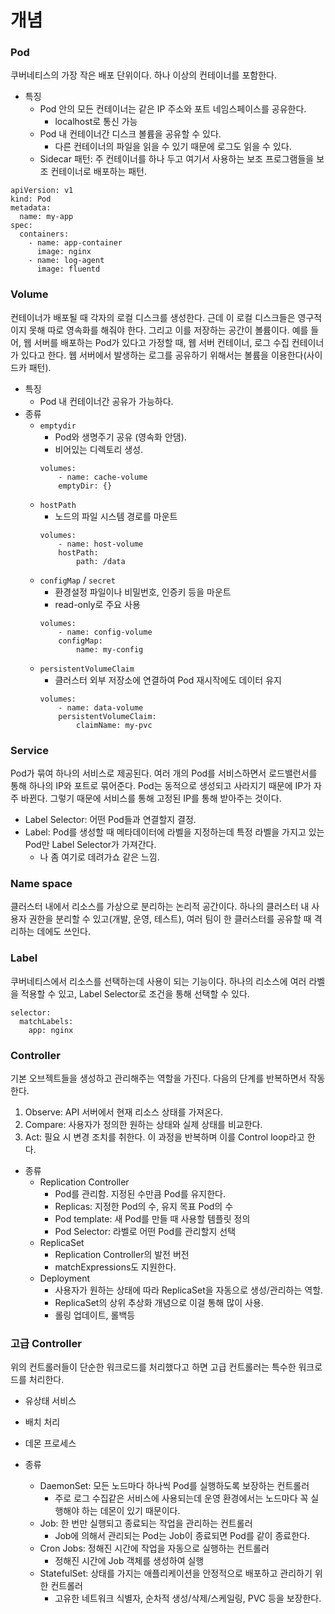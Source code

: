 # 개념

### Pod
쿠버네티스의 가장 작은 배포 단위이다. 하나 이상의 컨테이너를 포함한다.
- 특징
  - Pod 안의 모든 컨테이너는 같은 IP 주소와 포트 네임스페이스를 공유한다.
    - localhost로 통신 가능
  - Pod 내 컨테이너간 디스크 볼륨을 공유할 수 있다.
    - 다른 컨테이너의 파일을 읽을 수 있기 때문에 로그도 읽을 수 있다.
  - Sidecar 패턴: 주 컨테이너를 하나 두고 여기서 사용하는 보조 프로그램들을 보조 컨테이너로 배포하는 패턴.
~~~
apiVersion: v1
kind: Pod
metadata:
  name: my-app
spec:
  containers:
    - name: app-container
      image: nginx
    - name: log-agent
      image: fluentd
~~~

### Volume
컨테이너가 배포될 때 각자의 로컬 디스크를 생성한다. 근데 이 로컬 디스크들은 영구적이지 못해 따로 영속화를 해줘야 한다.
그리고 이를 저장하는 공간이 볼륨이다. 예를 들어, 웹 서버를 배포하는 Pod가 있다고 가정할 때, 웹 서버 컨테이너, 로그 수집
컨테이너가 있다고 한다. 웹 서버에서 발생하는 로그를 공유하기 위해서는 볼륨을 이용한다(사이드카 패턴).
- 특징
  - Pod 내 컨테이너간 공유가 가능하다.
- 종류
  - `emptydir`
    - Pod와 생명주기 공유 (영속화 안댐).
    - 비어있는 디렉토리 생성.
    ~~~
    volumes:
        - name: cache-volume
        emptyDir: {}
    ~~~
  - `hostPath`
    - 노드의 파일 시스템 경로를 마운트
    ~~~
    volumes:
        - name: host-volume
        hostPath:
            path: /data
    ~~~
  - `configMap` / `secret`
    - 환경설정 파일이나 비밀번호, 인증키 등을 마운트
    - read-only로 주요 사용
    ~~~
    volumes:
        - name: config-volume
        configMap:
            name: my-config
    ~~~
  - `persistentVolumeClaim`
    - 클러스터 외부 저장소에 연결하여 Pod 재시작에도 데이터 유지
    ~~~
    volumes:
        - name: data-volume
        persistentVolumeClaim:
            claimName: my-pvc
    ~~~
    
### Service
Pod가 묶여 하나의 서비스로 제공된다. 여러 개의 Pod를 서비스하면서 로드밸런서를 통해 하나의 IP와 포트로 묶어준다.
Pod는 동적으로 생성되고 사라지기 때문에 IP가 자주 바뀐다. 그렇기 때문에 서비스를 통해 고정된 IP를 통해 받아주는 것이다.
- Label Selector: 어떤 Pod들과 연결할지 결정.
- Label: Pod를 생성할 때 메타데이터에 라벨을 지정하는데 특정 라벨을 가지고 있는 Pod만 Label Selector가 가져간다.
  - 나 좀 여기로 데려가쇼 같은 느낌.

### Name space
클러스터 내에서 리소스를 가상으로 분리하는 논리적 공간이다. 하나의 클러스터 내 사용자 권한을 분리할 수 있고(개발, 운영,
테스트), 여러 팀이 한 클러스터를 공유할 때 격리하는 데에도 쓰인다.

### Label
쿠버네티스에서 리소스를 선택하는데 사용이 되는 기능이다. 하나의 리소스에 여러 라벨을 적용할 수 있고, Label Selector로
조건을 통해 선택할 수 있다.
~~~
selector:
  matchLabels:
    app: nginx
~~~

### Controller
기본 오브젝트들을 생성하고 관리해주는 역할을 가진다. 다음의 단계를 반복하면서 작동한다.
1. Observe: API 서버에서 현재 리소스 상태를 가져온다.
2. Compare: 사용자가 정의한 원하는 상태와 실제 상태를 비교한다.
3. Act: 필요 시 변경 조치를 취한다.
이 과정을 반복하며 이를 Control loop라고 한다.
- 종류
  - Replication Controller
    - Pod를 관리함. 지정된 수만큼 Pod를 유지한다.
    - Replicas: 지정한 Pod의 수, 유지 목표 Pod의 수
    - Pod template: 새 Pod를 만들 때 사용할 템플릿 정의
    - Pod Selector: 라벨로 어떤 Pod를 관리할지 선택
  - ReplicaSet
    - Replication Controller의 발전 버전
    - matchExpressions도 지원한다.
  - Deployment
    - 사용자가 원하는 상태에 따라 ReplicaSet을 자동으로 생성/관리하는 역할.
    - ReplicaSet의 상위 추상화 개념으로 이걸 통해 많이 사용.
    - 롤링 업데이트, 롤백등 

### 고급 Controller
위의 컨트롤러들이 단순한 워크로드를 처리했다고 하면 고급 컨트롤러는 특수한 워크로드를 처리한다.
- 유상태 서비스
- 배치 처리
- 데몬 프로세스

- 종류
  - DaemonSet: 모든 노드마다 하나씩 Pod를 실행하도록 보장하는 컨트롤러
    - 주로 로그 수집같은 서비스에 사용되는데 운영 환경에서는 노드마다 꼭 실행해야 하는 데몬이 있기 때문이다.
  - Job: 한 번만 실행되고 종료되는 작업을 관리하는 컨트롤러
    - Job에 의해서 관리되는 Pod는 Job이 종료되면 Pod를 같이 종료한다. 
  - Cron Jobs: 정해진 시간에 작업을 자동으로 실행하는 컨트롤러
    - 정해진 시간에 Job 객체를 생성하여 실행
  - StatefulSet: 상태를 가지는 애플리케이션을 안정적으로 배포하고 관리하기 위한 컨트롤러
    - 고유한 네트워크 식별자, 순차적 생성/삭제/스케일링, PVC 등을 보장한다.